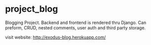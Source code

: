 # project_blog

Blogging Project. Backend and frontend is rendered thru Django. Can preform, CRUD, nested comments, user auth and third party storage.

visit website:
http://exodus-blog.herokuapp.com/ 

